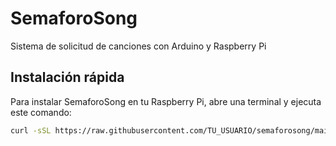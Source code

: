 # SemaforoSong

Sistema de solicitud de canciones con Arduino y Raspberry Pi

## Instalación rápida

Para instalar SemaforoSong en tu Raspberry Pi, abre una terminal y ejecuta este comando:

```bash
curl -sSL https://raw.githubusercontent.com/TU_USUARIO/semaforosong/main/install.sh | bash
